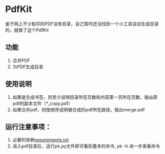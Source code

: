 # PdfKit

鉴于网上不少影印的PDF没有目录，自己暂时还没找到一个小工具自动生成目录的，就做了这个PdfKit 

## 功能

1. 合并PDF
2. 为PDF生成目录

## 使用说明

1. 如果是生成书签，则至少说明目录所在页数和内容第一页所在页数，输出原pdf的副本文件（*_copy.pdf）
2. 如果合并pdf，则按顺序说明被合成的pdf所在路径，输出merge.pdf

## 运行注意事项：

1. 必要的依赖[requirements.txt](./requirements.txt)
2. 进入pdf目录后，运行pk.py文件即可看到基本的命令, pk -h 进一步查看命令

